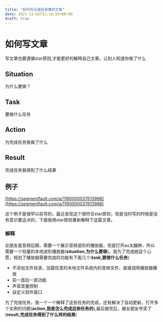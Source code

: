 ```yaml
---
title: "如何写出通俗易懂的文章"
date: 2021-12-02T11:18:55+08:00
draft: true
---
```

# 如何写文章

写文章也要遵循star原则,才能更好的解释自己文章，让别人知道你做了什么

## Situation

为什么要做？

## Task

要做什么任务

## Action

为完成任务我做了什么

## Result

完成任务我得到了什么结果

## 例子

[https://segmentfault.com/a/1190000037613988](https://segmentfault.com/a/1190000037613988)

这个例子是很早以前写的，最近发现这个很符合star原则，但是当时写的时候是没有意识要这点的，下面我用star原则重新解释下这篇文章。

### 解释

女朋友是音频后期，需要一个展示音频波形的播放器，但是打开au太臃肿，所以需要一个轻量的本地波形播放器(**situation,为什么要做**)。我为了完成她这个心愿，规划了播放器需要完成的功能有下面几个(**task,要做什么任务**)

- 不添加文件目录，加载任意的本地文件系统内的音频文件，直接调用播放器播放
- 前一首后一首功能
- 声音音量控制
- 自定义软件窗口

为了完成任务，我一个一个解释了这些任务的完成，还有解决了自动更新，打开多个实例的问题(**action,我是怎么完成这些任务的**),最后做完后，被女朋友夸奖了(**result,完成任务得到了什么样的结果**)

